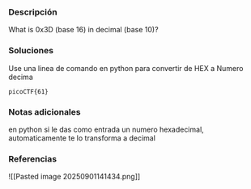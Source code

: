 ### Descripción 
What is 0x3D (base 16) in decimal (base 10)?

### Soluciones
Use una linea de comando en python para convertir de HEX a  Numero decima

```
picoCTF{61}
```


### Notas adicionales 

en python si le das como entrada un numero hexadecimal, automaticamente te lo transforma a decimal


### Referencias 

![[Pasted image 20250901141434.png]]


